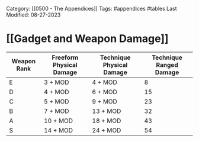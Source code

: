 Category: [[0500 - The Appendices]]
Tags: #appendices #tables 
Last Modified: 08-27-2023

# [[Gadget and Weapon Damage]]

| Weapon Rank | Freeform Physical Damage  | Technique Physical Damage | Technique Ranged Damage |
|-------------|---------------------------|---------------------------|-------------------------|
| E           | 3 + MOD                   | 4 + MOD                   | 8                       |
| D           | 4 + MOD                   | 6 + MOD                   | 15                      |
| C           | 5 + MOD                   | 9 + MOD                   | 23                      |
| B           | 7 + MOD                   | 13 + MOD                  | 32                      |
| A           | 10 + MOD                  | 18 + MOD                  | 43                      |
| S           | 14 + MOD                  | 24 + MOD                  | 54                      |
